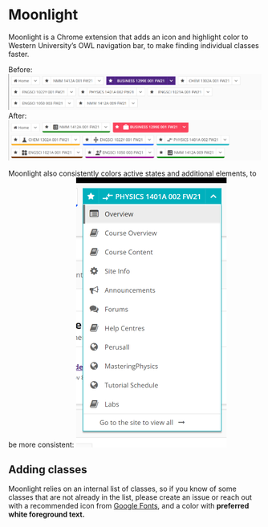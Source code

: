 # Moonlight
Moonlight is a Chrome extension that adds an icon and highlight color to Western University’s OWL navigation bar, to make finding individual classes faster.

Before:
![Before image showing an uncolorized list of classes](readme-images/before.png)
After:
![After image showing the same list of classes, now with colors and icons](readme-images/after.png)

Moonlight also consistently colors active states and additional elements, to be more consistent:
![Image showing an expanded colorized menu](readme-images/menu.png)

## Adding classes
Moonlight relies on an internal list of classes, so if you know of some classes that are not already in the list, please create an issue or reach out with a recommended icon from [Google Fonts](https://fonts.google.com/icons), and a color with **preferred white foreground text.**